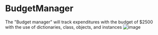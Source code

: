 # BudgetManager
The "Budget manager" will track expenditures with the budget of $2500 with the use of dictionaries, class, objects, and instances 
![image](https://github.com/mikenguyen00/BudgetManager/assets/85469946/971edfa7-2b46-471f-addc-566f6749e975)
